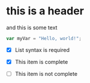# this is a header
and this is some text

``` javascript
var myVar = "Hello, world!";
```

- [x] List syntax is required
- [x] This item is complete
- [ ] This item is not complete

